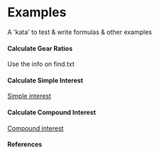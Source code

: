 # Examples 

A 'kata' to test & write formulas & other examples

#### Calculate Gear Ratios

Use the info on find.txt

#### Calculate Simple Interest

[Simple interest](https://www.cuemath.com/commercial-math/simple-interest/)

#### Calculate Compound Interest

[Compound interest](https://www.thecalculatorsite.com/articles/finance/compound-interest-formula.php)

#### References

